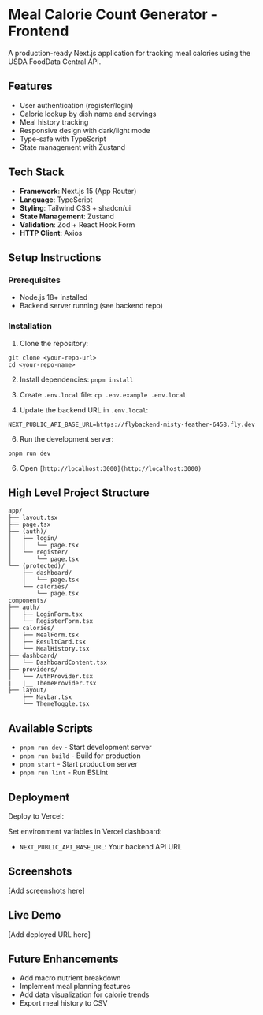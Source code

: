 # Meal Calorie Count Generator - Frontend

A production-ready Next.js application for tracking meal calories using the USDA FoodData Central API.

## Features

- User authentication (register/login)
- Calorie lookup by dish name and servings
- Meal history tracking
- Responsive design with dark/light mode
- Type-safe with TypeScript
- State management with Zustand

## Tech Stack

- **Framework**: Next.js 15 (App Router)
- **Language**: TypeScript
- **Styling**: Tailwind CSS + shadcn/ui
- **State Management**: Zustand
- **Validation**: Zod + React Hook Form
- **HTTP Client**: Axios

## Setup Instructions

### Prerequisites

- Node.js 18+ installed
- Backend server running (see backend repo)

### Installation

1. Clone the repository:
```
git clone <your-repo-url>
cd <your-repo-name>
```

2. Install dependencies:
`pnpm install`


3. Create `.env.local` file:
`cp .env.example .env.local`


4. Update the backend URL in `.env.local`:
```
NEXT_PUBLIC_API_BASE_URL=https://flybackend-misty-feather-6458.fly.dev
```

6. Run the development server:

```pnpm run dev```


6. Open ```[http://localhost:3000](http://localhost:3000)```

## High Level Project Structure

```
app/
├── layout.tsx                    
├── page.tsx                    
├── (auth)/                     
│   ├── login/
│   │   └── page.tsx           
│   └── register/
│       └── page.tsx            
└── (protected)/              
    ├── dashboard/
    │   └── page.tsx            
    └── calories/
        └── page.tsx
components/
├── auth/
│   ├── LoginForm.tsx           
│   └── RegisterForm.tsx         
├── calories/
│   ├── MealForm.tsx             
│   ├── ResultCard.tsx           
│   └── MealHistory.tsx          
├── dashboard/
│   └── DashboardContent.tsx     
├── providers/
│   └── AuthProvider.tsx
|   |__ ThemeProvider.tsx 
├── layout/
    ├── Navbar.tsx              
    └── ThemeToggle.tsx         
```

## Available Scripts

- `pnpm run dev` - Start development server
- `pnpm run build` - Build for production
- `pnpm start` - Start production server
- `pnpm run lint` - Run ESLint

## Deployment

Deploy to Vercel:


Set environment variables in Vercel dashboard:
- `NEXT_PUBLIC_API_BASE_URL`: Your backend API URL

## Screenshots

[Add screenshots here]

## Live Demo

[Add deployed URL here]

## Future Enhancements

- Add macro nutrient breakdown
- Implement meal planning features
- Add data visualization for calorie trends
- Export meal history to CSV
